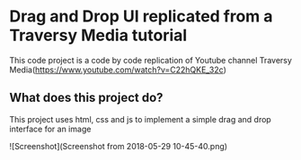 # Drag and Drop UI replicated from a Traversy Media tutorial

This code project is a code by code replication of Youtube channel Traversy Media(https://www.youtube.com/watch?v=C22hQKE_32c)

## What does this project do?

This project uses html, css and js to implement a simple drag and drop interface for an image

![Screenshot](Screenshot from 2018-05-29 10-45-40.png)